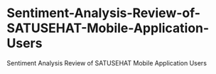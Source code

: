 # Sentiment-Analysis-Review-of-SATUSEHAT-Mobile-Application-Users
Sentiment Analysis Review of SATUSEHAT Mobile Application Users
